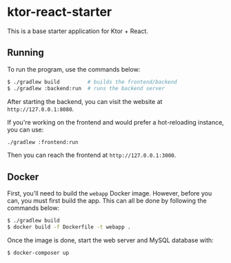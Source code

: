 # ktor-react-starter

This is a base starter application for Ktor + React.

## Running

To run the program, use the commands below:

```bash
$ ./gradlew build         # builds the frontend/backend
$ ./gradlew :backend:run  # runs the backend server
```

After starting the backend, you can visit the website at `http://127.0.0.1:8080`.

If you're working on the frontend and would prefer a hot-reloading instance, you can use:

```bash
./gradlew :frontend:run
```

Then you can reach the frontend at `http://127.0.0.1:3000`.

## Docker

First, you'll need to build the `webapp` Docker image. However, before you can, you must first build the app. This can
all be done by following the commands below:

```bash
$ ./gradlew build
$ docker build -f Dockerfile -t webapp .
```

Once the image is done, start the web server and MySQL database with:

```bash
$ docker-composer up
```
